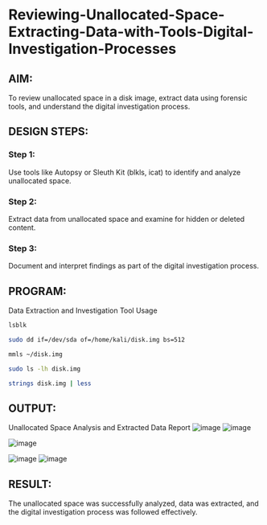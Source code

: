 # Reviewing-Unallocated-Space-Extracting-Data-with-Tools-Digital-Investigation-Processes
## AIM:
To review unallocated space in a disk image, extract data using forensic tools, and understand the digital investigation process.

## DESIGN STEPS:
### Step 1:
Use tools like Autopsy or Sleuth Kit (blkls, icat) to identify and analyze unallocated space.

### Step 2:
Extract data from unallocated space and examine for hidden or deleted content.

### Step 3:
Document and interpret findings as part of the digital investigation process.

## PROGRAM:
Data Extraction and Investigation Tool Usage
```bash
lsblk
```

```bash
sudo dd if=/dev/sda of=/home/kali/disk.img bs=512
```

```bash
mmls ~/disk.img
```
```bash
sudo ls -lh disk.img
```
```bash
strings disk.img | less

```

## OUTPUT:
Unallocated Space Analysis and Extracted Data Report
![image](https://github.com/user-attachments/assets/83a427da-d372-4b72-8e54-c874c8e31f37)
![image](https://github.com/user-attachments/assets/4ed4a4a3-542d-42b8-af06-9c1eedaec949)

![image](https://github.com/user-attachments/assets/1fc8e81f-12c1-4927-92ca-a4a0a500950e)

![image](https://github.com/user-attachments/assets/d2beee48-5fee-4476-84fd-ab24954f077d)
![image](https://github.com/user-attachments/assets/4aff8fc4-e59c-475e-bdb2-658f15c67c50)

## RESULT:
The unallocated space was successfully analyzed, data was extracted, and the digital investigation process was followed effectively.

